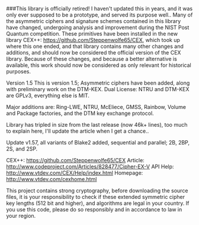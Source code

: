 ###This library is officially retired!
I haven't updated this in years, and it was only ever supposed to be a prototype, and served its purpose well..
Many of the asymmetric ciphers and signature schemes contained in this library have changed, 
undergoing analysis and improvement during the NIST Post Quantum competition.
These primitives have been installed in the new library CEX++: https://github.com/Steppenwolfe65/CEX, which took up where this one ended, 
and that library contains many other changes and additions, and should now be considered the official version of the CEX library.
Because of these changes, and because a better alternative is available, 
this work should now be considered as only relevant for historical purposes.



Version 1.5
This is version 1.5; Asymmetric ciphers have been added, along with preliminary work on the DTM-KEX.
Dual License: NTRU and DTM-KEX are GPLv3, everything else is MIT.

Major additions are: Ring-LWE, NTRU, McEliece, GMSS, Rainbow, Volume and Package factories, and the DTM key exchange protocol.

Library has tripled in size from the last release (now 46k+ lines), too much to explain here, I'll update the article when I get a chance..

Update v1.57, all variants of Blake2 added, sequential and parallel; 2B, 2BP, 2S, and 2SP.

CEX++: https://github.com/Steppenwolfe65/CEX
Article: http://www.codeproject.com/Articles/828477/Cipher-EX-V
API Help: http://www.vtdev.com/CEX/Help/index.html
Homepage: http://www.vtdev.com/cexhome.html

This project contains strong cryptography, before downloading the source files, 
it is your responsibility to check if these extended symmetric cipher key lengths (512 bit and higher), and algorithms are legal in your country. 
If you use this code, please do so responsibly and in accordance to law in your region.

